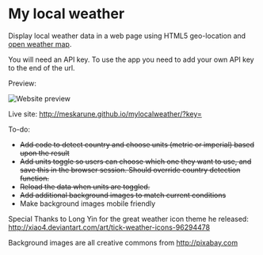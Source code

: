 My local weather
==============

Display local weather data in a web page using HTML5 geo-location and [open weather map](http://openweathermap.org/).

You will need an API key. To use the app you need to add your own API key to the
end of the url.

Preview:

![Website preview](https://raw.githubusercontent.com/meskarune/mylocalweather/gh-pages/mylocalweather.png)

Live site: http://meskarune.github.io/mylocalweather/?key=

To-do:

* ~~Add code to detect country and choose units (metric or imperial) based upon
  the result~~
* ~~Add units toggle so users can choose which one they want to use, and save this
  in the browser session. Should override country detection function.~~
* ~~Reload the data when units are toggled.~~
* ~~Add additional background images to match current conditions~~
* Make background images mobile friendly

Special Thanks to Long Yin for the great weather icon theme he released:
http://xiao4.deviantart.com/art/tick-weather-icons-96294478

Background images are all creative commons from http://pixabay.com
